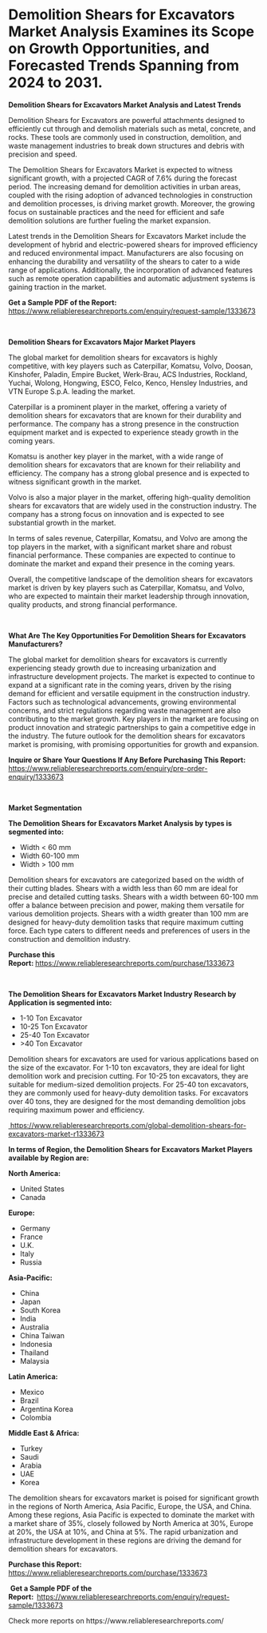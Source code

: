<p><h1>Demolition Shears for Excavators Market Analysis Examines its Scope on Growth Opportunities, and Forecasted Trends Spanning from 2024 to 2031.</h1></p><p><strong>Demolition Shears for Excavators Market Analysis and Latest Trends</strong></p>
<p><p>Demolition Shears for Excavators are powerful attachments designed to efficiently cut through and demolish materials such as metal, concrete, and rocks. These tools are commonly used in construction, demolition, and waste management industries to break down structures and debris with precision and speed.</p><p>The Demolition Shears for Excavators Market is expected to witness significant growth, with a projected CAGR of 7.6% during the forecast period. The increasing demand for demolition activities in urban areas, coupled with the rising adoption of advanced technologies in construction and demolition processes, is driving market growth. Moreover, the growing focus on sustainable practices and the need for efficient and safe demolition solutions are further fueling the market expansion.</p><p>Latest trends in the Demolition Shears for Excavators Market include the development of hybrid and electric-powered shears for improved efficiency and reduced environmental impact. Manufacturers are also focusing on enhancing the durability and versatility of the shears to cater to a wide range of applications. Additionally, the incorporation of advanced features such as remote operation capabilities and automatic adjustment systems is gaining traction in the market.</p></p>
<p><strong>Get a Sample PDF of the Report:&nbsp;</strong> <a href="https://www.reliableresearchreports.com/enquiry/request-sample/1333673">https://www.reliableresearchreports.com/enquiry/request-sample/1333673</a></p>
<p>&nbsp;</p>
<p><strong>Demolition Shears for Excavators Major Market Players</strong></p>
<p><p>The global market for demolition shears for excavators is highly competitive, with key players such as Caterpillar, Komatsu, Volvo, Doosan, Kinshofer, Paladin, Empire Bucket, Werk-Brau, ACS Industries, Rockland, Yuchai, Wolong, Hongwing, ESCO, Felco, Kenco, Hensley Industries, and VTN Europe S.p.A. leading the market.</p><p>Caterpillar is a prominent player in the market, offering a variety of demolition shears for excavators that are known for their durability and performance. The company has a strong presence in the construction equipment market and is expected to experience steady growth in the coming years.</p><p>Komatsu is another key player in the market, with a wide range of demolition shears for excavators that are known for their reliability and efficiency. The company has a strong global presence and is expected to witness significant growth in the market.</p><p>Volvo is also a major player in the market, offering high-quality demolition shears for excavators that are widely used in the construction industry. The company has a strong focus on innovation and is expected to see substantial growth in the market.</p><p>In terms of sales revenue, Caterpillar, Komatsu, and Volvo are among the top players in the market, with a significant market share and robust financial performance. These companies are expected to continue to dominate the market and expand their presence in the coming years.</p><p>Overall, the competitive landscape of the demolition shears for excavators market is driven by key players such as Caterpillar, Komatsu, and Volvo, who are expected to maintain their market leadership through innovation, quality products, and strong financial performance.</p></p>
<p>&nbsp;</p>
<p><strong>What Are The Key Opportunities For Demolition Shears for Excavators Manufacturers?</strong></p>
<p><p>The global market for demolition shears for excavators is currently experiencing steady growth due to increasing urbanization and infrastructure development projects. The market is expected to continue to expand at a significant rate in the coming years, driven by the rising demand for efficient and versatile equipment in the construction industry. Factors such as technological advancements, growing environmental concerns, and strict regulations regarding waste management are also contributing to the market growth. Key players in the market are focusing on product innovation and strategic partnerships to gain a competitive edge in the industry. The future outlook for the demolition shears for excavators market is promising, with promising opportunities for growth and expansion.</p></p>
<p><strong>Inquire or Share Your Questions If Any Before Purchasing This Report:</strong> <a href="https://www.reliableresearchreports.com/enquiry/pre-order-enquiry/1333673">https://www.reliableresearchreports.com/enquiry/pre-order-enquiry/1333673</a></p>
<p>&nbsp;</p>
<p><strong>Market Segmentation</strong></p>
<p><strong>The Demolition Shears for Excavators Market Analysis by types is segmented into:</strong></p>
<p><ul><li>Width < 60 mm</li><li>Width 60-100 mm</li><li>Width > 100 mm</li></ul></p>
<p><p>Demolition shears for excavators are categorized based on the width of their cutting blades. Shears with a width less than 60 mm are ideal for precise and detailed cutting tasks. Shears with a width between 60-100 mm offer a balance between precision and power, making them versatile for various demolition projects. Shears with a width greater than 100 mm are designed for heavy-duty demolition tasks that require maximum cutting force. Each type caters to different needs and preferences of users in the construction and demolition industry.</p></p>
<p><strong>Purchase this Report:&nbsp;</strong><a href="https://www.reliableresearchreports.com/purchase/1333673">https://www.reliableresearchreports.com/purchase/1333673</a></p>
<p>&nbsp;</p>
<p><strong>The Demolition Shears for Excavators Market Industry Research by Application is segmented into:</strong></p>
<p><ul><li>1-10 Ton Excavator</li><li>10-25 Ton Excavator</li><li>25-40 Ton Excavator</li><li>>40 Ton Excavator</li></ul></p>
<p><p>Demolition shears for excavators are used for various applications based on the size of the excavator. For 1-10 ton excavators, they are ideal for light demolition work and precision cutting. For 10-25 ton excavators, they are suitable for medium-sized demolition projects. For 25-40 ton excavators, they are commonly used for heavy-duty demolition tasks. For excavators over 40 tons, they are designed for the most demanding demolition jobs requiring maximum power and efficiency.</p></p>
<p><a href="https://www.reliableresearchreports.com/global-demolition-shears-for-excavators-market-r1333673">&nbsp;https://www.reliableresearchreports.com/global-demolition-shears-for-excavators-market-r1333673</a></p>
<p><strong>In terms of Region, the Demolition Shears for Excavators Market Players available by Region are:</strong></p>
<p>
    <p> <strong> North America: </strong>
        <ul>
            <li>United States</li>
            <li>Canada</li>
        </ul>
        </p> 
    <p> <strong> Europe: </strong>
        <ul>
            <li>Germany</li>
            <li>France</li>
            <li>U.K.</li>
            <li>Italy</li>
            <li>Russia</li>
        </ul>
        </p> 
    <p> <strong> Asia-Pacific: </strong>
        <ul>
            <li>China</li>
            <li>Japan</li>
            <li>South Korea</li>
            <li>India</li>
            <li>Australia</li>
            <li>China Taiwan</li>
            <li>Indonesia</li>
            <li>Thailand</li>
            <li>Malaysia</li>
        </ul>
        </p> 
    <p> <strong> Latin America: </strong>
        <ul>
            <li>Mexico</li>
            <li>Brazil</li>
            <li>Argentina Korea</li>
            <li>Colombia</li>
        </ul>
        </p> 
    <p> <strong> Middle East & Africa: </strong>
        <ul>
            <li>Turkey</li>
            <li>Saudi</li>
            <li>Arabia</li>
            <li>UAE</li>
            <li>Korea</li>
        </ul>
    </p>
    </p>
<p><p>The demolition shears for excavators market is poised for significant growth in the regions of North America, Asia Pacific, Europe, the USA, and China. Among these regions, Asia Pacific is expected to dominate the market with a market share of 35%, closely followed by North America at 30%, Europe at 20%, the USA at 10%, and China at 5%. The rapid urbanization and infrastructure development in these regions are driving the demand for demolition shears for excavators.</p></p>
<p><strong>Purchase this Report: </strong><a href="https://www.reliableresearchreports.com/purchase/1333673">https://www.reliableresearchreports.com/purchase/1333673</a></p>
<p>&nbsp;<strong>Get a Sample PDF of the Report:&nbsp;&nbsp;</strong><a href="https://www.reliableresearchreports.com/enquiry/request-sample/1333673">https://www.reliableresearchreports.com/enquiry/request-sample/1333673</a></p>
<p><strong></strong></p>
<p>Check more reports on https://www.reliableresearchreports.com/</p>